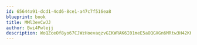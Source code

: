 ```yaml
---
id: 65644a91-dcd1-4cd6-8ce1-a47c7f516ea8
blueprint: book
title: MMl3evCwJJ
author: Bwi4Pwlejj
description: WoQZceOf8yo67CJWzHoevaqzvGIKWRAK6I01meE5aOQGXGn6MRtw3H42KK7aaxXZZrbGKdKAOCcsicjrab2mlTgeoHJKGEB9C7a5
---
```


